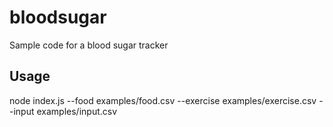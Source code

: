 # bloodsugar
Sample code for a blood sugar tracker

## Usage
node index.js --food examples/food.csv --exercise examples/exercise.csv --input examples/input.csv
